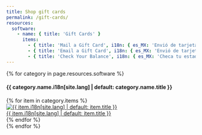```yaml
---
title: Shop gift cards
permalink: /gift-cards/
resources:
  software:
    - name: { title: 'Gift Cards' }
      items:
        - { title: 'Mail a Gift Card', i18n: { es_MX: 'Envió de tarjeta de regalo', pt_BR: '' }, link: /mail/, img: /jekyll-theme-marketing/pages/support/gift-card/mail }
        - { title: 'Email a Gift Card', i18n: { es_MX: 'Envió de tarjeta de regalo por correo electrónico', pt_BR: '' }, link: /email/, img: /jekyll-theme-marketing/pages/support/gift-card/email }
        - { title: 'Check Your Balance', i18n: { es_MX: 'Checa tu estado de cuenta', pt_BR: '' }, link: /balance/, img: /jekyll-theme-marketing/pages/support/gift-card/balance }
---
```

<div class="container programming-software">
  {% for category in page.resources.software %}
    <h4 class="pt-4">{{ category.name.i18n[site.lang] | default: category.name.title }}</h4>
    <div class="row">
      {% for item in category.items %}
        <div class="col-6 col-md-4 col-lg-3">
          <div>
            <a href="{{ item.link | prepend: '/gift-cards' | relative_url }}">
              <img class="product-image" src="{{ site.amazon-s3 }}/assets/img{{ item.img | append: '.png' }}" alt="{{ item.i18n[site.lang] | default: item.title }}"/>
            </a>
          </div>
          <div class="product-model">
            <a href="{{ item.link | prepend: '/gift-cards' }}">{{ item.i18n[site.lang] | default: item.title }}</a>
          </div>
        </div>
      {% endfor %}
    </div>
  {% endfor %}
</div> <!-- /container -->
